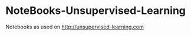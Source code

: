 NoteBooks-Unsupervised-Learning
===============================

Notebooks as used on
http://unsupervised-learning.com
